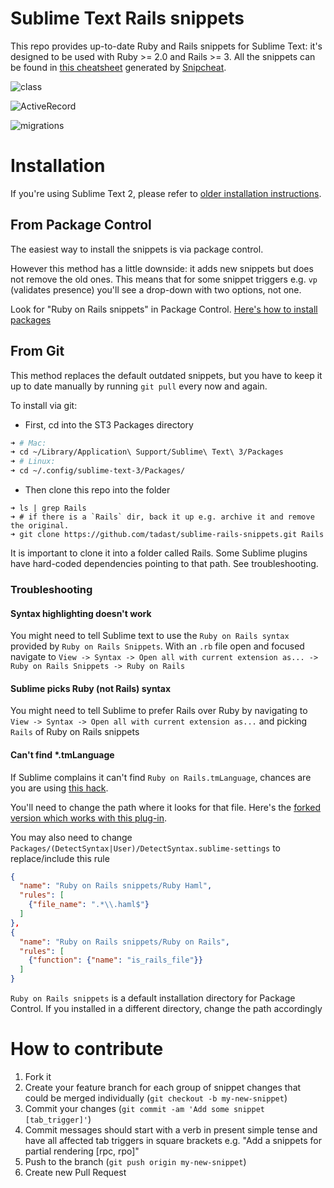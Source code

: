 # Sublime Text Rails snippets

This repo provides up-to-date Ruby and Rails snippets for Sublime Text: it's designed to be used with Ruby >= 2.0 and Rails >= 3. All the snippets can be found in [this cheatsheet](http://tadast.github.com/sublime-rails-snippets) generated by [Snipcheat](https://github.com/tadast/snipcheat).

![class](http://cl.ly/image/023Y2X0P1R2X/class.gif)

![ActiveRecord](http://cl.ly/image/0i0B0M3E1I0A/ar.gif)

![migrations](http://cl.ly/image/342Y2m423Q3O/migration.gif)

# Installation

If you're using Sublime Text 2, please refer to [older installation instructions](https://github.com/tadast/sublime-rails-snippets/blob/8aa22a211e77e5e48df4522f88726baf60090b2b/README.md#installation).

## From Package Control

The easiest way to install the snippets is via package control. 

However this method has a little downside: it adds new snippets but does not remove the old ones. This means that for some snippet triggers e.g. `vp` (validates presence) you'll see a drop-down with two options, not one.

Look for "Ruby on Rails snippets" in Package Control. [Here's how to install packages](http://wbond.net/sublime_packages/package_control/usage)

## From Git

This method replaces the default outdated snippets, but you have to keep it up to date manually by running `git pull` every now and again. 

To install via git:

* First, cd into the ST3 Packages directory

```bash
➜ # Mac:
➜ cd ~/Library/Application\ Support/Sublime\ Text\ 3/Packages
➜ # Linux:
➜ cd ~/.config/sublime-text-3/Packages/
```

* Then clone this repo into the folder

```
➜ ls | grep Rails
➜ # if there is a `Rails` dir, back it up e.g. archive it and remove the original.
➜ git clone https://github.com/tadast/sublime-rails-snippets.git Rails
```

It is important to clone it into a folder called Rails. Some Sublime plugins have hard-coded dependencies pointing to that path. See troubleshooting.

### Troubleshooting

#### Syntax highlighting doesn't work

You might need to tell Sublime text to use the `Ruby on Rails syntax` provided by `Ruby on Rails Snippets`. With an `.rb` file open and focused navigate to `View -> Syntax -> Open all with current extension as... -> Ruby on Rails Snippets -> Ruby on Rails`

#### Sublime picks Ruby (not Rails) syntax

You might need to tell Sublime to prefer Rails over Ruby by navigating to 
`View -> Syntax -> Open all with current extension as...` and picking `Rails` of Ruby on Rails snippets

#### Can't find *.tmLanguage

If Sublime complains it can't find `Ruby on Rails.tmLanguage`, chances are you are using [this hack](https://gist.github.com/925008).

You'll need to change the path where it looks for that file. Here's the [forked version which works with this plug-in](https://gist.github.com/4161901).

You may also need to change `Packages/(DetectSyntax|User)/DetectSyntax.sublime-settings` to replace/include this rule

```json
{
  "name": "Ruby on Rails snippets/Ruby Haml",
  "rules": [
    {"file_name": ".*\\.haml$"}
  ]
},
{
  "name": "Ruby on Rails snippets/Ruby on Rails",
  "rules": [
    {"function": {"name": "is_rails_file"}}
  ]
}
```

`Ruby on Rails snippets` is a default installation directory for Package Control.
If you installed in a different directory, change the path accordingly


# How to contribute

1. Fork it
2. Create your feature branch for each group of snippet changes that could be merged individually (`git checkout -b my-new-snippet`)
3. Commit your changes (`git commit -am 'Add some snippet [tab_trigger]'`)
4. Commit messages should start with a verb in present simple tense and have all affected tab triggers in square brackets e.g. "Add a snippets for partial rendering [rpc, rpo]"
5. Push to the branch (`git push origin my-new-snippet`)
6. Create new Pull Request
